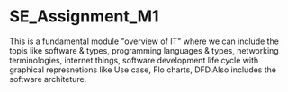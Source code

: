 # SE_Assignment_M1

This is a fundamental module "overview of IT" where we can include the topis like software & types, programming languages & types, networking terminologies, internet things, software development life cycle with graphical represnetions like Use case, Flo charts, DFD.Also includes the software architeture.
